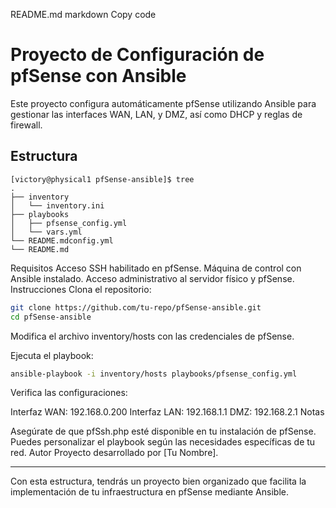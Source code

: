 README.md
markdown
Copy code
# Proyecto de Configuración de pfSense con Ansible

Este proyecto configura automáticamente pfSense utilizando Ansible para gestionar las interfaces WAN, LAN, y DMZ, así como DHCP y reglas de firewall.

## **Estructura**

```plaintext
[victory@physical1 pfSense-ansible]$ tree
.
├── inventory
│   └── inventory.ini
├── playbooks
│   ├── pfsense_config.yml
│   └── vars.yml
└── README.mdconfig.yml
└── README.md
```

Requisitos
Acceso SSH habilitado en pfSense.
Máquina de control con Ansible instalado.
Acceso administrativo al servidor físico y pfSense.
Instrucciones
Clona el repositorio:

```bash
git clone https://github.com/tu-repo/pfSense-ansible.git
cd pfSense-ansible
```
Modifica el archivo inventory/hosts con las credenciales de pfSense.

Ejecuta el playbook:

```bash
ansible-playbook -i inventory/hosts playbooks/pfsense_config.yml
```

Verifica las configuraciones:


Interfaz WAN: 192.168.0.200
Interfaz LAN: 192.168.1.1
DMZ: 192.168.2.1
Notas

Asegúrate de que pfSsh.php esté disponible en tu instalación de pfSense.
Puedes personalizar el playbook según las necesidades específicas de tu red.
Autor
Proyecto desarrollado por [Tu Nombre].


---

Con esta estructura, tendrás un proyecto bien organizado que facilita la implementación de tu infraestructura en pfSense mediante Ansible.





